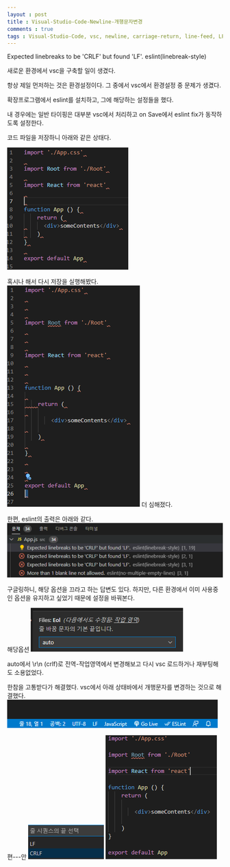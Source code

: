 ```yaml
---
layout : post
title : Visual-Studio-Code-Newline-개행문자변경
comments : true
tags : Visual-Studio-Code, vsc, newline, carriage-return, line-feed, LF, 개행문자, eslint
---
```


Expected linebreaks to be 'CRLF' but found 'LF'. eslint(linebreak-style)

새로운 환경에서 vsc을 구축할 일이 생겼다.

항상 제일 먼저하는 것은 환경설정이다.
그 중에서 vsc에서 환경설정 중 문제가 생겼다.

확장프로그램에서 eslint를 설치하고, 그에 해당하는 설정들을 했다.

내 경우에는 일반 타이핑은 대부분 vsc에서 처리하고
on Save에서 eslint fix가 동작하도록 설정한다.

코드 파일을 저장하니 아래와 같은 상태다.

![somethingWrong1](/images/2021-01-31/2021-01-31_1.PNG)


혹시나 해서 다시 저장을 실행해봤다.
![somethingWrong2](/images/2021-01-31/2021-01-31_2.PNG)
더 심해졌다.

한편, eslint의 출력은 아래와 같다.
![somethingWrong3](/images/2021-01-31/2021-01-31_3.PNG)

구글링하니, 해당 옵션을 끄라고 하는 답변도 있다.
하지만, 다른 환경에서 이미 사용중인 옵션을 유지하고 싶었기 때문에
설정을 바꿔본다.

해당옵션
![vscSetting1](/images/2021-01-31/2021-01-31_4.PNG)

auto에서 \r\n (crlf)로 전역-작업영역에서 변경해보고 다시 vsc 로드하거나 재부팅해도 소용없었다.

한참을 고통받다가 해결했다.
vsc에서 아래 상태바에서 개행문자를 변경하는 것으로 해결했다.
![correctvscSetting](/images/2021-01-31/2021-01-31_5.PNG)

편---안
![success1](/images/2021-01-31/2021-01-31_6.PNG)
![success2](/images/2021-01-31/2021-01-31_7.PNG)

